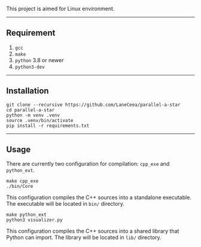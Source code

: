 This project is aimed for Linux environment.

***

## Requirement
1. `gcc`
2. `make`
3. `python` 3.8 or newer
4. `python3-dev`

***

## Installation
```
git clone --recursive https://github.com/LaneCeea/parallel-a-star
cd parallel-a-star
python -m venv .venv
source .venv/bin/activate
pip install -r requirements.txt
```

***

## Usage
There are currently two configuration for compilation: `cpp_exe` and `python_ext`.
```
make cpp_exe
./bin/Core
```
This configuration compiles the C++ sources into a standalone executable. The executable will be located in `bin/` directory.
```
make python_ext
python3 visualizer.py
```
This configuration compiles the C++ sources into a shared library that Python can import. The library will be located in `lib/` directory.